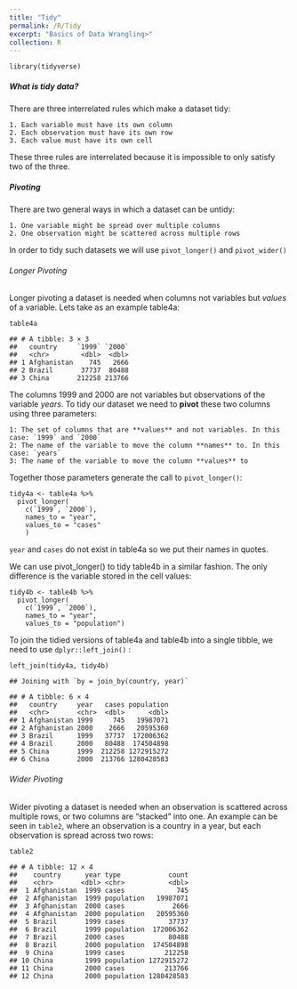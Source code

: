 ```yaml
---
title: "Tidy"
permalink: /R/Tidy
excerpt: "Basics of Data Wrangling>"
collection: R
---
```



    library(tidyverse)

##### **What is tidy data?**

There are three interrelated rules which make a dataset tidy:

    1. Each variable must have its own column
    2. Each observation must have its own row
    3. Each value must have its own cell

These three rules are interrelated because it is impossible to only
satisfy two of the three.

##### **Pivoting**

There are two general ways in which a dataset can be untidy:

    1. One variable might be spread over multiple columns
    2. One observation might be scattered across multiple rows

In order to tidy such datasets we will use `pivot_longer()` and
`pivot_wider()`

###### Longer Pivoting

Longer pivoting a dataset is needed when columns not variables but
*values* of a variable. Lets take as an example table4a:

    table4a

    ## # A tibble: 3 × 3
    ##   country     `1999` `2000`
    ##   <chr>        <dbl>  <dbl>
    ## 1 Afghanistan    745   2666
    ## 2 Brazil       37737  80488
    ## 3 China       212258 213766

The columns 1999 and 2000 are not variables but observations of the
variable *years*. To tidy our dataset we need to **pivot** these two
columns using three parameters:

    1: The set of columns that are **values** and not variables. In this case: `1999` and `2000` 
    2: The name of the variable to move the column **names** to. In this case: `years`
    3: The name of the variable to move the column **values** to

Together those parameters generate the call to `pivot_longer()`:

    tidy4a <- table4a %>%
      pivot_longer(
        c(`1999`, `2000`),
        names_to = "year",
        values_to = "cases"
        )

`year` and `cases` do not exist in table4a so we put their names in
quotes.

We can use pivot\_longer() to tidy table4b in a similar fashion. The
only difference is the variable stored in the cell values:

    tidy4b <- table4b %>% 
      pivot_longer(
        c(`1999`, `2000`), 
        names_to = "year", 
        values_to = "population")

To join the tidied versions of table4a and table4b into a single tibble,
we need to use `dplyr::left_join()` :

    left_join(tidy4a, tidy4b)

    ## Joining with `by = join_by(country, year)`

    ## # A tibble: 6 × 4
    ##   country     year   cases population
    ##   <chr>       <chr>  <dbl>      <dbl>
    ## 1 Afghanistan 1999     745   19987071
    ## 2 Afghanistan 2000    2666   20595360
    ## 3 Brazil      1999   37737  172006362
    ## 4 Brazil      2000   80488  174504898
    ## 5 China       1999  212258 1272915272
    ## 6 China       2000  213766 1280428583

###### Wider Pivoting

Wider pivoting a dataset is needed when an observation is scattered
across multiple rows, or two columns are “stacked” into one. An example
can be seen in `table2`, where an observation is a country in a year,
but each observation is spread across two rows:

    table2

    ## # A tibble: 12 × 4
    ##    country      year type            count
    ##    <chr>       <dbl> <chr>           <dbl>
    ##  1 Afghanistan  1999 cases             745
    ##  2 Afghanistan  1999 population   19987071
    ##  3 Afghanistan  2000 cases            2666
    ##  4 Afghanistan  2000 population   20595360
    ##  5 Brazil       1999 cases           37737
    ##  6 Brazil       1999 population  172006362
    ##  7 Brazil       2000 cases           80488
    ##  8 Brazil       2000 population  174504898
    ##  9 China        1999 cases          212258
    ## 10 China        1999 population 1272915272
    ## 11 China        2000 cases          213766
    ## 12 China        2000 population 1280428583
